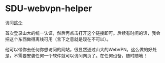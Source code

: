 # SDU-webvpn-helper

访问[这个](https://webvpn.sdu.edu.cn/https/77726476706e69737468656265737421e3ed56cc73603f1e79019da48d576d3c11/URL-redirect/​)

首次登录山大的统一认证，然后再点击打开这个链接即可。后续有时间的话，我会把这个东西做得离线可用（言下之意就是现在不可以）。

他可以带你去任何你想访问的网站，很显然通过山大的WebVPN。这么做的好处是，不需要安装任何一个软件就可以访问网页了。在任何设备，随时随地！
